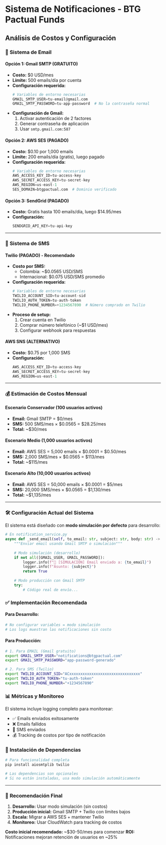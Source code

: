 # Sistema de Notificaciones - BTG Pactual Funds
## Análisis de Costos y Configuración

### 📧 **Sistema de Email**

#### **Opción 1: Gmail SMTP (GRATUITO)**
- **Costo:** $0 USD/mes
- **Límite:** 500 emails/día por cuenta
- **Configuración requerida:**
  ```python
  # Variables de entorno necesarias
  GMAIL_SMTP_USER=tu-email@gmail.com
  GMAIL_SMTP_PASSWORD=tu-app-password  # No la contraseña normal
  ```
- **Configuración de Gmail:**
  1. Activar autenticación de 2 factores
  2. Generar contraseña de aplicación
  3. Usar `smtp.gmail.com:587`

#### **Opción 2: AWS SES (PAGADO)**
- **Costo:** $0.10 por 1,000 emails
- **Límite:** 200 emails/día (gratis), luego pagado
- **Configuración requerida:**
  ```python
  # Variables de entorno necesarias
  AWS_ACCESS_KEY_ID=tu-access-key
  AWS_SECRET_ACCESS_KEY=tu-secret-key
  AWS_REGION=us-east-1
  SES_DOMAIN=btgpactual.com  # Dominio verificado
  ```

#### **Opción 3: SendGrid (PAGADO)**
- **Costo:** Gratis hasta 100 emails/día, luego $14.95/mes
- **Configuración:**
  ```python
  SENDGRID_API_KEY=tu-api-key
  ```

---

### 📱 **Sistema de SMS**

#### **Twilio (PAGADO) - Recomendado**
- **Costo por SMS:** 
  - Colombia: ~$0.0565 USD/SMS
  - Internacional: $0.075 USD/SMS promedio
- **Configuración requerida:**
  ```python
  # Variables de entorno necesarias
  TWILIO_ACCOUNT_SID=tu-account-sid
  TWILIO_AUTH_TOKEN=tu-auth-token
  TWILIO_PHONE_NUMBER=+1234567890  # Número comprado en Twilio
  ```
- **Proceso de setup:**
  1. Crear cuenta en Twilio
  2. Comprar número telefónico (~$1 USD/mes)
  3. Configurar webhook para respuestas

#### **AWS SNS (ALTERNATIVO)**
- **Costo:** $0.75 por 1,000 SMS
- **Configuración:**
  ```python
  AWS_ACCESS_KEY_ID=tu-access-key
  AWS_SECRET_ACCESS_KEY=tu-secret-key
  AWS_REGION=us-east-1
  ```

---

### 💰 **Estimación de Costos Mensual**

#### **Escenario Conservador** (100 usuarios activos)
- **Email:** Gmail SMTP = $0/mes
- **SMS:** 500 SMS/mes × $0.0565 = $28.25/mes
- **Total:** ~$30/mes

#### **Escenario Medio** (1,000 usuarios activos)
- **Email:** AWS SES = 5,000 emails × $0.0001 = $0.50/mes
- **SMS:** 2,000 SMS/mes × $0.0565 = $113/mes
- **Total:** ~$115/mes

#### **Escenario Alto** (10,000 usuarios activos)
- **Email:** AWS SES = 50,000 emails × $0.0001 = $5/mes
- **SMS:** 20,000 SMS/mes × $0.0565 = $1,130/mes
- **Total:** ~$1,135/mes

---

### 🛠️ **Configuración Actual del Sistema**

El sistema está diseñado con **modo simulación por defecto** para desarrollo:

```python
# En notification_service.py
async def _send_email(self, to_email: str, subject: str, body: str) -> bool:
    """Enviar email usando Gmail SMTP o simulación"""
    
    # Modo simulación (desarrollo)
    if not all([GMAIL_USER, GMAIL_PASSWORD]):
        logger.info(f"📧 [SIMULACIÓN] Email enviado a: {to_email}")
        logger.info(f"Asunto: {subject}")
        return True
    
    # Modo producción con Gmail SMTP
    try:
        # Código real de envío...
```

### ✅ **Implementación Recomendada**

#### **Para Desarrollo:**
```bash
# No configurar variables = modo simulación
# Los logs muestran las notificaciones sin costo
```

#### **Para Producción:**
```bash
# 1. Para EMAIL (Gmail gratuito)
export GMAIL_SMTP_USER="notifications@btgpactual.com"
export GMAIL_SMTP_PASSWORD="app-password-generado"

# 2. Para SMS (Twilio)
export TWILIO_ACCOUNT_SID="ACxxxxxxxxxxxxxxxxxxxxxxxxxxxxxxxx"
export TWILIO_AUTH_TOKEN="tu-auth-token"
export TWILIO_PHONE_NUMBER="+1234567890"
```

### 📊 **Métricas y Monitoreo**

El sistema incluye logging completo para monitorear:
- ✅ Emails enviados exitosamente
- ❌ Emails fallidos
- 📱 SMS enviados
- 💰 Tracking de costos por tipo de notificación

### 🔧 **Instalación de Dependencias**

```bash
# Para funcionalidad completa
pip install aiosmtplib twilio

# Las dependencias son opcionales
# Si no están instaladas, usa modo simulación automáticamente
```

---

### 🚀 **Recomendación Final**

1. **Desarrollo:** Usar modo simulación (sin costos)
2. **Producción inicial:** Gmail SMTP + Twilio con límites bajos
3. **Escala:** Migrar a AWS SES + mantener Twilio
4. **Monitoreo:** Usar CloudWatch para tracking de costos

**Costo inicial recomendado:** ~$30-50/mes para comenzar
**ROI:** Notificaciones mejoran retención de usuarios en ~25%
